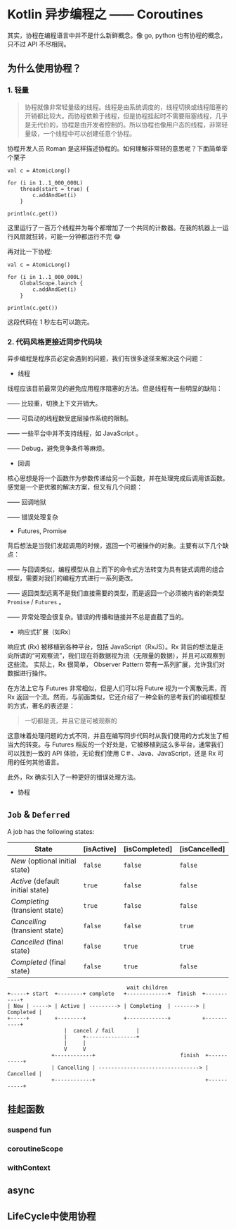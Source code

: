 # Kotlin 异步编程之 —— Coroutines

其实，协程在编程语言中并不是什么新鲜概念。像 go, python 也有协程的概念，只不过 API 不尽相同。

## 为什么使用协程？

### 1. 轻量

> 协程就像非常轻量级的线程。线程是由系统调度的，线程切换或线程阻塞的开销都比较大。而协程依赖于线程，但是协程挂起时不需要阻塞线程，几乎是无代价的，协程是由开发者控制的。所以协程也像用户态的线程，非常轻量级，一个线程中可以创建任意个协程。

协程开发人员 Roman 是这样描述协程的。如何理解非常轻的意思呢？下面简单举个栗子

```
val c = AtomicLong()

for (i in 1..1_000_000L)
    thread(start = true) {
        c.addAndGet(i)
    }

println(c.get())
```
这里运行了一百万个线程并为每个都增加了一个共同的计数器。在我的机器上一运行风扇就狂转，可能一分钟都运行不完 😂

再对比一下协程:
```
val c = AtomicLong()

for (i in 1..1_000_000L)
    GlobalScope.launch {
        c.addAndGet(i)
    }

println(c.get())
```
这段代码在 1 秒左右可以跑完。

### 2. 代码风格更接近同步代码块

异步编程是程序员必定会遇到的问题，我们有很多途径来解决这个问题：

- 线程

线程应该目前最常见的避免应用程序阻塞的方法。但是线程有一些明显的缺陷：

—— 比较重，切换上下文开销大。

—— 可启动的线程数受底层操作系统的限制。

—— 一些平台中并不支持线程，如 JavaScript 。

—— Debug，避免竞争条件等麻烦。

- 回调

核心思想是将一个函数作为参数传递给另一个函数，并在处理完成后调用该函数。感觉是一个更优雅的解决方案，但又有几个问题：

—— 回调地狱

—— 错误处理复杂

- Futures, Promise

背后想法是当我们发起调用的时候，返回一个可被操作的对象。主要有以下几个缺点：

—— 与回调类似，编程模型从自上而下的命令式方法转变为具有链式调用的组合模型，需要对我们的编程方式进行一系列更改。

—— 返回类型远离不是我们直接需要的类型，而是返回一个必须被内省的新类型 `Promise` / `Futures` 。

—— 异常处理会很复杂。错误的传播和链接并不总是直截了当的。

- 响应式扩展（如Rx）

响应式 (Rx) 被移植到各种平台，包括 JavaScript（RxJS）。Rx 背后的想法是走向所谓的“可观察流”，我们现在将数据视为流（无限量的数据），并且可以观察到这些流。 实际上，Rx 很简单， Observer Pattern 带有一系列扩展，允许我们对数据进行操作。

在方法上它与 Futures 非常相似，但是人们可以将 Future 视为一个离散元素，而 Rx 返回一个流。然而，与前面类似，它还介绍了一种全新的思考我们的编程模型的方式，著名的表述是：

> 一切都是流，并且它是可被观察的

这意味着处理问题的方式不同，并且在编写同步代码时从我们使用的方式发生了相当大的转变。与 Futures 相反的一个好处是，它被移植到这么多平台，通常我们可以找到一致的 API 体验，无论我们使用 C＃、Java、JavaScript，还是 Rx 可用的任何其他语言。

此外，Rx 确实引入了一种更好的错误处理方法。

- 协程

## `Job` & `Deferred`
 
 A job has the following states:

| **State**                        | [isActive] | [isCompleted] | [isCancelled] |
| -------------------------------- | ---------- | ------------- | ------------- |
| _New_ (optional initial state)   | `false`    | `false`       | `false`       |
| _Active_ (default initial state) | `true`     | `false`       | `false`       |
| _Completing_ (transient state)   | `true`     | `false`       | `false`       |
| _Cancelling_ (transient state)   | `false`    | `false`       | `true`        |
| _Cancelled_ (final state)        | `false`    | `true`        | `true`        |
| _Completed_ (final state)        | `false`    | `true`        | `false`       |

```
                                      wait children
+-----+ start  +--------+ complete   +-------------+  finish  +-----------+
| New | -----> | Active | ---------> | Completing  | -------> | Completed |
+-----+        +--------+            +-------------+          +-----------+
                  |  cancel / fail       |
                  |     +----------------+
                  |     |
                  V     V
              +------------+                           finish  +-----------+
              | Cancelling | --------------------------------> | Cancelled |
              +------------+                                   +-----------+
```
 
## 挂起函数

### suspend fun

### coroutineScope

### withContext

## async

## LifeCycle中使用协程
